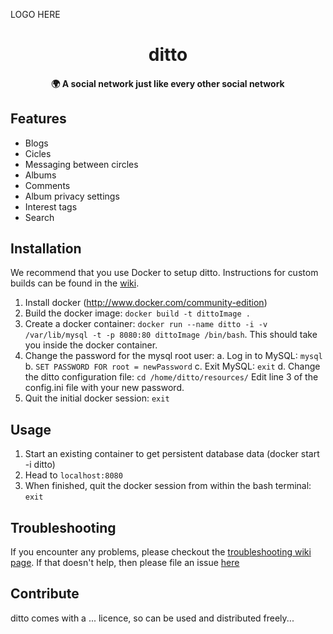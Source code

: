 LOGO HERE

<h1 align="center">ditto</h1>

<h4 align="center">🌍 A social network just like every other social network</h4>

## Features
- Blogs
- Cicles
- Messaging between circles
- Albums
- Comments
- Album privacy settings
- Interest tags
- Search

## Installation

We recommend that you use Docker to setup ditto.  Instructions for custom builds can be found in the [wiki](http://github.com/FemiAw/ditto/wiki/Apache-Settings).

1. Install docker (http://www.docker.com/community-edition)
2. Build the docker image: `docker build -t dittoImage .`
3. Create a docker container: `docker run --name ditto -i -v /var/lib/mysql -t -p 8080:80 dittoImage /bin/bash`. This should take you inside the docker container.
4. Change the password for the mysql root user: 
	a.	Log in to MySQL: `mysql`
	b.	`SET PASSWORD FOR root = newPassword`
	c.	Exit MySQL: `exit`
	d.	Change the ditto configuration file: `cd /home/ditto/resources/`
		Edit line 3 of the config.ini file with your new password.
5. Quit the initial docker session: `exit`


## Usage
1. Start an existing container to get persistent database data (docker start -i ditto)
2. Head to `localhost:8080`
3. When finished, quit the docker session from within the bash terminal: `exit`

## Troubleshooting
If you encounter any problems, please checkout the [troubleshooting wiki page](https://github.com/FemiAw/ditto/wiki/Troubleshooting).  If that doesn't help, then please file an issue [here](https://github.com/FemiAw/ditto/issues/new)

## Contribute
ditto comes with a ... licence, so can be used and distributed freely...
